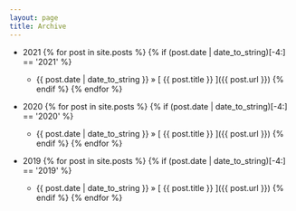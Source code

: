 ```yaml
---
layout: page
title: Archive
---
```


- 2021
  {% for post in site.posts %}
    {% if (post.date | date_to_string)[-4:] == '2021' %}
    - {{ post.date | date_to_string }} &raquo; [ {{ post.title }} ]({{ post.url }})
    {% endif %}
  {% endfor %}
  
 - 2020
  {% for post in site.posts %}
    {% if (post.date | date_to_string)[-4:] == '2020' %}
    - {{ post.date | date_to_string }} &raquo; [ {{ post.title }} ]({{ post.url }})
    {% endif %}
  {% endfor %}
  
 - 2019
  {% for post in site.posts %}
    {% if (post.date | date_to_string)[-4:] == '2019' %}
    - {{ post.date | date_to_string }} &raquo; [ {{ post.title }} ]({{ post.url }})
    {% endif %}
  {% endfor %}
